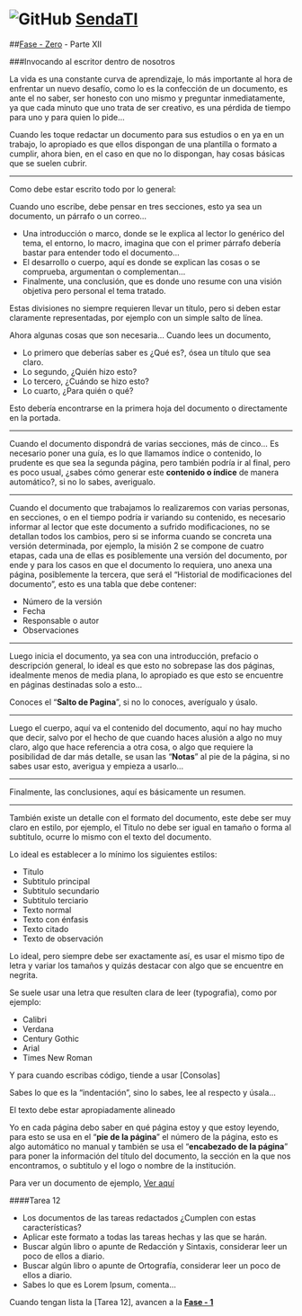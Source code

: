 # ![GitHub](https://github.com/favicon.ico) [SendaTI](https://github.com/silverfox78/SendaTI)

##[Fase - Zero](https://github.com/silverfox78/SendaTI/tree/master/Fase%20-%200) - Parte XII

###Invocando al escritor dentro de nosotros

La vida es una constante curva de aprendizaje, lo más importante al hora de enfrentar un nuevo desafío, como lo es la confección de un documento, es ante el no saber, ser honesto con uno mismo y preguntar inmediatamente, ya que cada minuto que uno trata de ser creativo, es una pérdida de tiempo para uno y para quien lo pide…
 
Cuando les toque redactar un documento para sus estudios o en ya en un trabajo, lo apropiado es que ellos dispongan de una plantilla o formato a cumplir, ahora bien, en el caso en que no lo dispongan, hay cosas básicas que se suelen cubrir.
 
---

Como debe estar escrito todo por lo general:

Cuando uno escribe, debe pensar en tres secciones, esto ya sea un documento, un párrafo o un correo…

* Una introducción o marco, donde se le explica al lector lo genérico del tema, el entorno, lo macro, imagina que con el primer párrafo debería bastar para entender todo el documento…
* El desarrollo o cuerpo, aquí es donde se explican las cosas o se comprueba, argumentan o complementan…
* Finalmente, una conclusión, que es donde uno resume con una visión objetiva pero personal el tema tratado.

Estas divisiones no siempre requieren llevar un título, pero si deben estar claramente representadas, por ejemplo con un simple salto de línea.

Ahora algunas cosas que son necesaria…
Cuando lees un documento,
* Lo primero que deberías saber es ¿Qué es?, ósea un título que sea claro.
* Lo segundo, ¿Quién hizo esto?
* Lo tercero, ¿Cuándo se hizo esto?
* Lo cuarto, ¿Para quién o qué?

Esto debería encontrarse en la primera hoja del documento o directamente en la portada. 

---

Cuando el documento dispondrá de varias secciones, más de cinco… Es necesario poner una guía, es lo que llamamos índice o contenido, lo prudente es que sea la segunda página, pero también podría ir al final, pero es poco usual, ¿sabes cómo generar este **contenido o índice** de manera automático?, si no lo sabes, averigualo.

---

Cuando el documento que trabajamos lo realizaremos con varias personas, en secciones, o en el tiempo podría ir variando su contenido, es necesario informar al lector que este documento a sufrido modificaciones, no se detallan todos los cambios, pero si se informa cuando se concreta una versión determinada, por ejemplo, la misión 2 se compone de cuatro etapas, cada una de ellas es posiblemente una versión del documento, por ende y para los casos en que el documento lo requiera, uno anexa una página, posiblemente la tercera, que será el “Historial de modificaciones del documento”, esto es una tabla que debe contener:
* Número de la versión
* Fecha
* Responsable o autor
* Observaciones

---

Luego inicia el documento, ya sea con una introducción, prefacio o descripción general, lo ideal es que esto no sobrepase las dos páginas, idealmente menos de media plana, lo apropiado es que esto se encuentre en páginas destinadas solo a esto…
 
Conoces el “**Salto de Pagina**”, si no lo conoces, averígualo y úsalo.

---


Luego el cuerpo, aquí va el contenido del documento, aquí no hay mucho que decir, salvo por el hecho de que cuando haces alusión a algo no muy claro, algo que hace referencia a otra cosa, o algo que requiere la posibilidad de dar más detalle, se usan las “**Notas**” al pie de la página, si no sabes usar esto, averigua y empieza a usarlo…

---

Finalmente, las conclusiones, aquí es básicamente un resumen.

--- 

También existe un detalle con el formato del documento, este debe ser muy claro en estilo, por ejemplo, el Titulo no debe ser igual en tamaño o forma al subtitulo, ocurre lo mismo con el texto del documento.

Lo ideal es establecer a lo mínimo los siguientes estilos:
* Titulo
* Subtitulo principal
* Subtitulo secundario
* Subtitulo terciario
* Texto normal
* Texto con énfasis
* Texto citado
* Texto de observación
 
Lo ideal, pero siempre debe ser exactamente así, es usar el mismo tipo de letra y variar los tamaños y quizás destacar con algo que se encuentre en negrita.

Se suele usar una letra que resulten clara de leer (typografia), como por ejemplo:
* Calibri
* Verdana
* Century Gothic
* Arial
* Times New Roman
 
Y para cuando escribas código, tiende a usar [Consolas]

Sabes lo que es la “indentación”, sino lo sabes, lee al respecto y úsala…

El texto debe estar apropiadamente alineado
 
Yo en cada página debo saber en qué página estoy y que estoy leyendo, para esto se usa en el “**pie de la página**” el número de la página, esto es algo automático no manual y también se usa el “**encabezado de la página**” para poner la información del título del documento, la sección en la que nos encontramos, o subtitulo y el logo o nombre de la institución.

Para ver un documento de ejemplo, [Ver aquí](https://github.com/silverfox78/SendaTI/tree/master/Fase%20-%200/Plantilladedocumento.docx)

####Tarea 12
* Los documentos de las tareas redactados ¿Cumplen con estas características?
* Aplicar este formato a todas las tareas hechas y las que se harán.
* Buscar algún libro o apunte de Redacción y Sintaxis, considerar leer un poco de ellos a diario.
* Buscar algún libro o apunte de Ortografía, considerar leer un poco de ellos a diario.
* Sabes lo que es Lorem Ipsum, comenta...

Cuando tengan lista la [Tarea 12], avancen a la **[Fase - 1](https://github.com/silverfox78/SendaTI/tree/master/Fase%20-%201/readme.md)**
